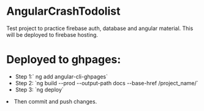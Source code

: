 # AngularCrashTodolist

Test project to practice firebase auth, database and angular material.
This will be deployed to firebase hosting.

# Deployed to ghpages:
<ul>
<li>Step 1:` ng add angular-cli-ghpages` </li>
<li>Step 2: `ng build --prod --output-path docs --base-href /project_name/`  </li>
<li>Step 3: `ng deploy`  </li>
  </ul>
<li>Then commit and push changes.

